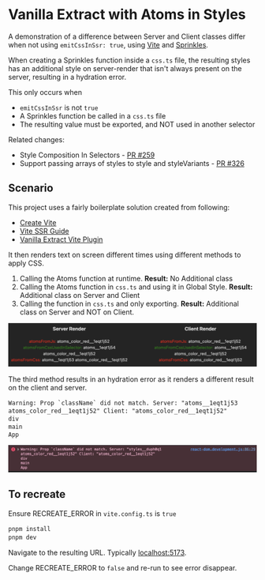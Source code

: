 # Vanilla Extract with Atoms in Styles

A demonstration of a difference between Server and Client classes differ when not using `emitCssInSsr: true`, using [Vite] and [Sprinkles].

When creating a Sprinkles function inside a `css.ts` file, the resulting styles has an additional style on server-render that isn't always present on the server, resulting in a hydration error.

This only occurs when

- `emitCssInSsr` is not `true`
- A Sprinkles function be called in a `css.ts` file
- The resulting value must be exported, and NOT used in another selector

Related changes:

- Style Composition In Selectors - [PR #259](https://github.com/vanilla-extract-css/vanilla-extract/pull/259)
- Support passing arrays of styles to style and styleVariants - [PR #326](https://github.com/vanilla-extract-css/vanilla-extract/pull/326)

## Scenario

This project uses a fairly boilerplate solution created from following:

- [Create Vite](https://vitejs.dev/guide/)
- [Vite SSR Guide](https://vitejs.dev/guide/ssr.html)
- [Vanilla Extract Vite Plugin](https://vanilla-extract.style/documentation/integrations/vite/)

It then renders text on screen different times using different methods to apply CSS.

1. Calling the Atoms function at runtime. **Result:** No Additional class
2. Calling the Atoms function in `css.ts` and using it in Global Style. **Result:** Additional class on Server and Client
3. Calling the function in `css.ts` and only exporting. **Result:** Additional class on Server and NOT on Client.

![](example-result.png)

The third method results in an hydration error as it renders a different result on the client and server.

```
Warning: Prop `className` did not match. Server: "atoms__1eqt1j53 atoms_color_red__1eqt1j52" Client: "atoms_color_red__1eqt1j52"
div
main
App
```

![](hydration-error.png)

## To recreate

Ensure RECREATE_ERROR in `vite.config.ts` is `true`

```bash
pnpm install
pnpm dev
```

Navigate to the resulting URL. Typically [localhost:5173](http://localhost:5173).

Change RECREATE_ERROR to `false` and re-run to see error disappear.

[vite]: https://vitejs.dev
[sprinkles]: https://vanilla-extract.style/documentation/packages/sprinkles

